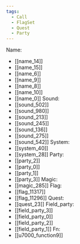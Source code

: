 ```yaml
---
tags:
  - Call
  - FlagSet
  - Quest
  - Party
---
```

Name:
- [[name_14]]
- [[name_15]]
- [[name_6]]
- [[name_9]]
- [[name_8]]
- [[name_10]]
- [[name_0]]
Sound:
- [[sound_502]]
- [[sound_980]]
- [[sound_213]]
- [[sound_245]]
- [[sound_136]]
- [[sound_275]]
- [[sound_542]]
System:
- [[system_40]]
- [[system_28]]
Party:
- [[party_2]]
- [[party_0]]
- [[party_1]]
- [[party_3]]
Magic:
- [[magic_285]]
Flag:
- [[flag_11317]]
- [[flag_11296]]
Quest:
- [[quest_23]]
Field_party:
- [[field_party_3]]
- [[field_party_0]]
- [[field_party_2]]
- [[field_party_1]]
Fn:
- [[u7000_function9]]
